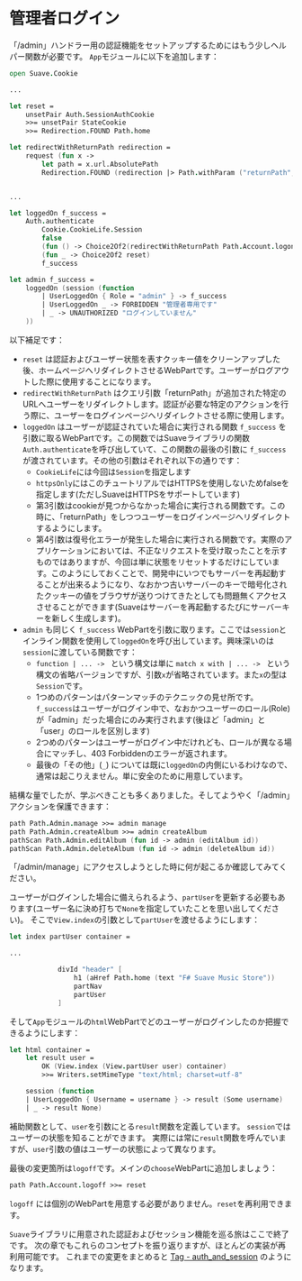 # 管理者ログイン

「/admin」ハンドラー用の認証機能をセットアップするためにはもう少しヘルパー関数が必要です。
`App`モジュールに以下を追加します：

```fsharp
open Suave.Cookie

...

let reset =
    unsetPair Auth.SessionAuthCookie
    >>= unsetPair StateCookie
    >>= Redirection.FOUND Path.home

let redirectWithReturnPath redirection =
    request (fun x ->
        let path = x.url.AbsolutePath
        Redirection.FOUND (redirection |> Path.withParam ("returnPath", path)))


...

let loggedOn f_success =
    Auth.authenticate
        Cookie.CookieLife.Session
        false
        (fun () -> Choice2Of2(redirectWithReturnPath Path.Account.logon))
        (fun _ -> Choice2Of2 reset)
        f_success

let admin f_success =
    loggedOn (session (function
        | UserLoggedOn { Role = "admin" } -> f_success
        | UserLoggedOn _ -> FORBIDDEN "管理者専用です"
        | _ -> UNAUTHORIZED "ログインしていません"
    ))
```

以下補足です：

- `reset` は認証およびユーザー状態を表すクッキー値をクリーンアップした後、ホームページへリダイレクトさせるWebPartです。ユーザーがログアウトした際に使用することになります。
- `redirectWithReturnPath` はクエリ引数「returnPath」が追加された特定のURLへユーザーをリダイレクトします。認証が必要な特定のアクションを行う際に、ユーザーをログインページへリダイレクトさせる際に使用します。
- `loggedOn` はユーザーが認証されていた場合に実行される関数 `f_success` を引数に取るWebPartです。この関数ではSuaveライブラリの関数`Auth.authenticate`を呼び出していて、この関数の最後の引数に `f_success` が渡されています。その他の引数はそれぞれ以下の通りです：
    - `CookieLife`には今回は`Session`を指定します
    - `httpsOnly`にはこのチュートリアルではHTTPSを使用しないためfalseを指定します(ただしSuaveはHTTPSをサポートしています)
    - 第3引数はcookieが見つからなかった場合に実行される関数です。この時に、「returnPath」をしつつユーザーをログインページへリダイレクトするようにします。
    - 第4引数は復号化エラーが発生した場合に実行される関数です。実際のアプリケーションにおいては、不正なリクエストを受け取ったことを示すものではありますが、今回は単に状態をリセットするだけにしています。このようにしておくことで、開発中にいつでもサーバーを再起動することが出来るようになり、なおかつ古いサーバーのキーで暗号化されたクッキーの値をブラウザが送りつけてきたとしても問題無くアクセスさせることができます(Suaveはサーバーを再起動するたびにサーバーキーを新しく生成します)。
- `admin` も同じく `f_success` WebPartを引数に取ります。ここでは`session`とインライン関数を使用して`loggedOn`を呼び出しています。興味深いのは`session`に渡している関数です：
    - `function | ... -> ` という構文は単に `match x with | ... -> ` という構文の省略バージョンですが、引数`x`が省略されています。また`x`の型は`Session`です。
    - 1つめのパターンはパターンマッチのテクニックの見せ所です。`f_success`はユーザーがログイン中で、なおかつユーザーのロール(Role)が「admin」だった場合にのみ実行されます(後ほど「admin」と「user」のロールを区別します)
    - 2つめのパターンはユーザーがログイン中だけれども、ロールが異なる場合にマッチし、403 Forbiddenのエラーが返されます。
    - 最後の「その他」(`_`) については既に`loggedOn`の内側にいるわけなので、通常は起こりえません。単に安全のために用意しています。

結構な量でしたが、学ぶべきことも多くありました。そしてようやく「/admin」アクションを保護できます：

```fsharp
path Path.Admin.manage >>= admin manage
path Path.Admin.createAlbum >>= admin createAlbum
pathScan Path.Admin.editAlbum (fun id -> admin (editAlbum id))
pathScan Path.Admin.deleteAlbum (fun id -> admin (deleteAlbum id))
```

「/admin/manage」にアクセスしようとした時に何が起こるか確認してみてください。

ユーザーがログインした場合に備えられるよう、`partUser`を更新する必要もあります(ユーザー名に決め打ちで`None`を指定していたことを思い出してください)。
そこで`View.index`の引数として`partUser`を渡せるようにします：

```fsharp
let index partUser container = 

...

            divId "header" [
                h1 (aHref Path.home (text "F# Suave Music Store"))
                partNav
                partUser
            ]
```

そして`App`モジュールの`html`WebPartでどのユーザーがログインしたのか把握できるようにします：

```fsharp
let html container =
    let result user =
        OK (View.index (View.partUser user) container)
        >>= Writers.setMimeType "text/html; charset=utf-8"

    session (function
    | UserLoggedOn { Username = username } -> result (Some username)
    | _ -> result None)
```

補助関数として、`user`を引数にとる`result`関数を定義しています。
`session`ではユーザーの状態を知ることができます。
実際には常に`result`関数を呼んでいますが、`user`引数の値はユーザーの状態によって異なります。

最後の変更箇所は`logoff`です。メインの`choose`WebPartに追加しましょう：

```fsharp
path Path.Account.logoff >>= reset
```

`logoff` には個別のWebPartを用意する必要がありません。`reset`を再利用できます。

`Suave`ライブラリに用意された認証およびセッション機能を巡る旅はここで終了です。
次の章でもこれらのコンセプトを振り返りますが、ほとんどの実装が再利用可能です。
これまでの変更をまとめると [Tag - auth_and_session](https://github.com/theimowski/SuaveMusicStore/tree/auth_and_session) のようになります。
